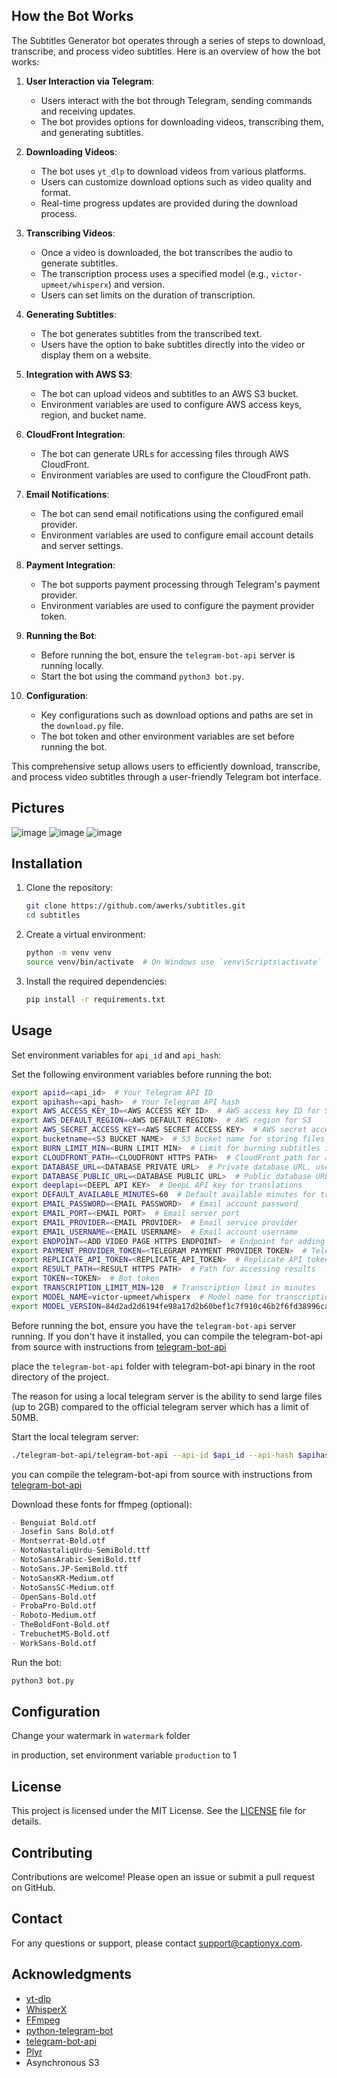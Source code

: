 ## How the Bot Works

The Subtitles Generator bot operates through a series of steps to download, transcribe, and process video subtitles. Here is an overview of how the bot works:

1. **User Interaction via Telegram**:

   - Users interact with the bot through Telegram, sending commands and receiving updates.
   - The bot provides options for downloading videos, transcribing them, and generating subtitles.

2. **Downloading Videos**:

   - The bot uses `yt_dlp` to download videos from various platforms.
   - Users can customize download options such as video quality and format.
   - Real-time progress updates are provided during the download process.

3. **Transcribing Videos**:

   - Once a video is downloaded, the bot transcribes the audio to generate subtitles.
   - The transcription process uses a specified model (e.g., `victor-upmeet/whisperx`) and version.
   - Users can set limits on the duration of transcription.

4. **Generating Subtitles**:

   - The bot generates subtitles from the transcribed text.
   - Users have the option to bake subtitles directly into the video or display them on a website.

5. **Integration with AWS S3**:

   - The bot can upload videos and subtitles to an AWS S3 bucket.
   - Environment variables are used to configure AWS access keys, region, and bucket name.

6. **CloudFront Integration**:

   - The bot can generate URLs for accessing files through AWS CloudFront.
   - Environment variables are used to configure the CloudFront path.

7. **Email Notifications**:

   - The bot can send email notifications using the configured email provider.
   - Environment variables are used to configure email account details and server settings.

8. **Payment Integration**:

   - The bot supports payment processing through Telegram's payment provider.
   - Environment variables are used to configure the payment provider token.

9. **Running the Bot**:

   - Before running the bot, ensure the `telegram-bot-api` server is running locally.
   - Start the bot using the command `python3 bot.py`.

10. **Configuration**:
    - Key configurations such as download options and paths are set in the `download.py` file.
    - The bot token and other environment variables are set before running the bot.

This comprehensive setup allows users to efficiently download, transcribe, and process video subtitles through a user-friendly Telegram bot interface.

## Pictures

![image](screenshots/1.png)
![image](screenshots/2.png)
![image](screenshots/3.png)

## Installation

1. Clone the repository:

   ```bash
   git clone https://github.com/awerks/subtitles.git
   cd subtitles
   ```

2. Create a virtual environment:

   ```bash
   python -m venv venv
   source venv/bin/activate  # On Windows use `venv\Scripts\activate`
   ```

3. Install the required dependencies:
   ```bash
   pip install -r requirements.txt
   ```

## Usage

Set environment variables for `api_id` and `api_hash`:

Set the following environment variables before running the bot:

```bash
export apiid=<api_id>  # Your Telegram API ID
export apihash=<api_hash>  # Your Telegram API hash
export AWS_ACCESS_KEY_ID=<AWS ACCESS KEY ID>  # AWS access key ID for S3
export AWS_DEFAULT_REGION=<AWS DEFAULT REGION>  # AWS region for S3
export AWS_SECRET_ACCESS_KEY=<AWS SECRET ACCESS KEY>  # AWS secret access key for S3
export bucketname=<S3 BUCKET NAME>  # S3 bucket name for storing files
export BURN_LIMIT_MIN=<BURN LIMIT MIN>  # Limit for burning subtitles in minutes
export CLOUDFRONT_PATH=<CLOUDFRONT HTTPS PATH>  # CloudFront path for accessing files
export DATABASE_URL=<DATABASE PRIVATE URL>  # Private database URL, used in production
export DATABASE_PUBLIC_URL=<DATABASE PUBLIC URL>  # Public database URL, used in local development
export deeplapi=<DEEPL API KEY>  # DeepL API key for translations
export DEFAULT_AVAILABLE_MINUTES=60  # Default available minutes for transcription
export EMAIL_PASSWORD=<EMAIL PASSWORD>  # Email account password
export EMAIL_PORT=<EMAIL PORT>  # Email server port
export EMAIL_PROVIDER=<EMAIL PROVIDER>  # Email service provider
export EMAIL_USERNAME=<EMAIL USERNAME>  # Email account username
export ENDPOINT=<ADD VIDEO PAGE HTTPS ENDPOINT>  # Endpoint for adding video page
export PAYMENT_PROVIDER_TOKEN=<TELEGRAM PAYMENT PROVIDER TOKEN>  # Telegram payment provider token
export REPLICATE_API_TOKEN=<REPLICATE_API_TOKEN>  # Replicate API token
export RESULT_PATH=<RESULT HTTPS PATH>  # Path for accessing results
export TOKEN=<TOKEN>  # Bot token
export TRANSCRIPTION_LIMIT_MIN=120  # Transcription limit in minutes
export MODEL_NAME=victor-upmeet/whisperx  # Model name for transcription
export MODEL_VERSION=84d2ad2d6194fe98a17d2b60bef1c7f910c46b2f6fd38996ca457afd9c8abfcb  # Model version for transcription
```

Before running the bot, ensure you have the `telegram-bot-api` server running. If you don't have it installed,
you can compile the telegram-bot-api from source with instructions from [telegram-bot-api](https://tdlib.github.io/telegram-bot-api/build.html)

place the `telegram-bot-api` folder with telegram-bot-api binary in the root directory of the project.

The reason for using a local telegram server is the ability to send large files (up to 2GB) compared to the official telegram server which has a limit of 50MB.

Start the local telegram server:

```bash
./telegram-bot-api/telegram-bot-api --api-id $api_id --api-hash $apihash --local
```

you can compile the telegram-bot-api from source with instructions from [telegram-bot-api](https://tdlib.github.io/telegram-bot-api/build.html)

Download these fonts for ffmpeg (optional):

```markdown
- Benguiat Bold.otf
- Josefin Sans Bold.otf
- Montserrat-Bold.otf
- NotoNastaliqUrdu-SemiBold.ttf
- NotoSansArabic-SemiBold.ttf
- NotoSans.JP-SemiBold.ttf
- NotoSansKR-Medium.otf
- NotoSansSC-Medium.otf
- OpenSans-Bold.otf
- ProbaPro-Bold.otf
- Roboto-Medium.otf
- TheBoldFont-Bold.otf
- TrebuchetMS-Bold.otf
- WorkSans-Bold.otf
```

Run the bot:

```bash
python3 bot.py
```

## Configuration

Change your watermark in `watermark` folder

in production, set environment variable `production` to 1

## License

This project is licensed under the MIT License. See the [LICENSE](LICENSE) file for details.

## Contributing

Contributions are welcome! Please open an issue or submit a pull request on GitHub.

## Contact

For any questions or support, please contact [support@captionyx.com](mailto:support@captionyx.com).

## Acknowledgments

- [yt-dlp]("https://github.com/yt-dlp/yt-dlp")
- [WhisperX]("https://github.com/m-bain/whisperX")
- [FFmpeg](https://ffmpeg.org/)
- [python-telegram-bot](https://python-telegram-bot.org/)
- [telegram-bot-api](https://tdlib.github.io/telegram-bot-api/)
- [Plyr](https://plyr.io/)
- Asynchronous S3
